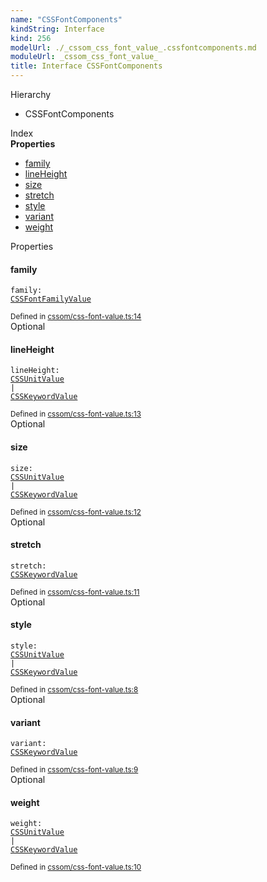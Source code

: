 ```yaml
---
name: "CSSFontComponents"
kindString: Interface
kind: 256
modelUrl: ./_cssom_css_font_value_.cssfontcomponents.md
moduleUrl: _cssom_css_font_value_
title: Interface CSSFontComponents
---
```



<section class="pt-2 tsd-panel tsd-hierarchy">
<div class="lead">Hierarchy</div>
<ul class="pl-3 tsd-hierarchy list-style-initial">
<li>
<span class="target">CSSFontComponents</span>

</li>
</ul>

</section>





<section >
<div class="lead pb-2">Index</div>
<section class="tsd-panel tsd-index-panel">
<div class="tsd-index-content">
<section class="tsd-index-section ">
<strong>Properties</strong>
<ul>
<li class="tsd-kind-property tsd-parent-kind-interface"><a href="../_cssom_css_font_value_.cssfontcomponents/#family" class="tsd-kind-icon">family</a></li>
<li class="tsd-kind-property tsd-parent-kind-interface"><a href="../_cssom_css_font_value_.cssfontcomponents/#lineheight" class="tsd-kind-icon">line<wbr>Height</a></li>
<li class="tsd-kind-property tsd-parent-kind-interface"><a href="../_cssom_css_font_value_.cssfontcomponents/#size" class="tsd-kind-icon">size</a></li>
<li class="tsd-kind-property tsd-parent-kind-interface"><a href="../_cssom_css_font_value_.cssfontcomponents/#stretch" class="tsd-kind-icon">stretch</a></li>
<li class="tsd-kind-property tsd-parent-kind-interface"><a href="../_cssom_css_font_value_.cssfontcomponents/#style" class="tsd-kind-icon">style</a></li>
<li class="tsd-kind-property tsd-parent-kind-interface"><a href="../_cssom_css_font_value_.cssfontcomponents/#variant" class="tsd-kind-icon">variant</a></li>
<li class="tsd-kind-property tsd-parent-kind-interface"><a href="../_cssom_css_font_value_.cssfontcomponents/#weight" class="tsd-kind-icon">weight</a></li>
</ul>
</section>
</div>
</section>
</section>
<section>
<div class="lead">Properties</div>
<section class="pb-4 pt-2 tsd-kind-property tsd-parent-kind-interface">
<div class="d-flex flex-row">

<h4 id="family">family</h4>
</div>

<code class="tsd-signature tsd-kind-icon">family<span class="tsd-signature-symbol">:</span> <a href="../_cssom_css_font_family_value_.cssfontfamilyvalue/" class="tsd-signature-type">CSSFontFamilyValue</a></code>

<aside class="tsd-sources pb-2">
<div class="d-flex flex-column">
<small class="text-muted">Defined in <a href="https://github.com/umbopepato/visua/blob/098ba6b/src/cssom/css-font-value.ts#L14">cssom/css-font-value.ts:14</a></small>
</div>
</aside>




</section>
<section class="pb-4 pt-2 tsd-kind-property tsd-parent-kind-interface">
<div class="d-flex flex-row">
<div class="h4 pr-1"><span class="badge badge-primary">Optional</span></div>
<h4 id="lineheight">line<wbr>Height</h4>
</div>

<code class="tsd-signature tsd-kind-icon">line<wbr>Height<span class="tsd-signature-symbol">:</span> <a href="../_cssom_css_unit_value_.cssunitvalue/" class="tsd-signature-type">CSSUnitValue</a><span class="tsd-signature-symbol"> | </span><a href="../_cssom_css_keyword_value_.csskeywordvalue/" class="tsd-signature-type">CSSKeywordValue</a></code>

<aside class="tsd-sources pb-2">
<div class="d-flex flex-column">
<small class="text-muted">Defined in <a href="https://github.com/umbopepato/visua/blob/098ba6b/src/cssom/css-font-value.ts#L13">cssom/css-font-value.ts:13</a></small>
</div>
</aside>




</section>
<section class="pb-4 pt-2 tsd-kind-property tsd-parent-kind-interface">
<div class="d-flex flex-row">
<div class="h4 pr-1"><span class="badge badge-primary">Optional</span></div>
<h4 id="size">size</h4>
</div>

<code class="tsd-signature tsd-kind-icon">size<span class="tsd-signature-symbol">:</span> <a href="../_cssom_css_unit_value_.cssunitvalue/" class="tsd-signature-type">CSSUnitValue</a><span class="tsd-signature-symbol"> | </span><a href="../_cssom_css_keyword_value_.csskeywordvalue/" class="tsd-signature-type">CSSKeywordValue</a></code>

<aside class="tsd-sources pb-2">
<div class="d-flex flex-column">
<small class="text-muted">Defined in <a href="https://github.com/umbopepato/visua/blob/098ba6b/src/cssom/css-font-value.ts#L12">cssom/css-font-value.ts:12</a></small>
</div>
</aside>




</section>
<section class="pb-4 pt-2 tsd-kind-property tsd-parent-kind-interface">
<div class="d-flex flex-row">
<div class="h4 pr-1"><span class="badge badge-primary">Optional</span></div>
<h4 id="stretch">stretch</h4>
</div>

<code class="tsd-signature tsd-kind-icon">stretch<span class="tsd-signature-symbol">:</span> <a href="../_cssom_css_keyword_value_.csskeywordvalue/" class="tsd-signature-type">CSSKeywordValue</a></code>

<aside class="tsd-sources pb-2">
<div class="d-flex flex-column">
<small class="text-muted">Defined in <a href="https://github.com/umbopepato/visua/blob/098ba6b/src/cssom/css-font-value.ts#L11">cssom/css-font-value.ts:11</a></small>
</div>
</aside>




</section>
<section class="pb-4 pt-2 tsd-kind-property tsd-parent-kind-interface">
<div class="d-flex flex-row">
<div class="h4 pr-1"><span class="badge badge-primary">Optional</span></div>
<h4 id="style">style</h4>
</div>

<code class="tsd-signature tsd-kind-icon">style<span class="tsd-signature-symbol">:</span> <a href="../_cssom_css_unit_value_.cssunitvalue/" class="tsd-signature-type">CSSUnitValue</a><span class="tsd-signature-symbol"> | </span><a href="../_cssom_css_keyword_value_.csskeywordvalue/" class="tsd-signature-type">CSSKeywordValue</a></code>

<aside class="tsd-sources pb-2">
<div class="d-flex flex-column">
<small class="text-muted">Defined in <a href="https://github.com/umbopepato/visua/blob/098ba6b/src/cssom/css-font-value.ts#L8">cssom/css-font-value.ts:8</a></small>
</div>
</aside>




</section>
<section class="pb-4 pt-2 tsd-kind-property tsd-parent-kind-interface">
<div class="d-flex flex-row">
<div class="h4 pr-1"><span class="badge badge-primary">Optional</span></div>
<h4 id="variant">variant</h4>
</div>

<code class="tsd-signature tsd-kind-icon">variant<span class="tsd-signature-symbol">:</span> <a href="../_cssom_css_keyword_value_.csskeywordvalue/" class="tsd-signature-type">CSSKeywordValue</a></code>

<aside class="tsd-sources pb-2">
<div class="d-flex flex-column">
<small class="text-muted">Defined in <a href="https://github.com/umbopepato/visua/blob/098ba6b/src/cssom/css-font-value.ts#L9">cssom/css-font-value.ts:9</a></small>
</div>
</aside>




</section>
<section class="pb-4 pt-2 tsd-kind-property tsd-parent-kind-interface">
<div class="d-flex flex-row">
<div class="h4 pr-1"><span class="badge badge-primary">Optional</span></div>
<h4 id="weight">weight</h4>
</div>

<code class="tsd-signature tsd-kind-icon">weight<span class="tsd-signature-symbol">:</span> <a href="../_cssom_css_unit_value_.cssunitvalue/" class="tsd-signature-type">CSSUnitValue</a><span class="tsd-signature-symbol"> | </span><a href="../_cssom_css_keyword_value_.csskeywordvalue/" class="tsd-signature-type">CSSKeywordValue</a></code>

<aside class="tsd-sources pb-2">
<div class="d-flex flex-column">
<small class="text-muted">Defined in <a href="https://github.com/umbopepato/visua/blob/098ba6b/src/cssom/css-font-value.ts#L10">cssom/css-font-value.ts:10</a></small>
</div>
</aside>




</section>
</section>
